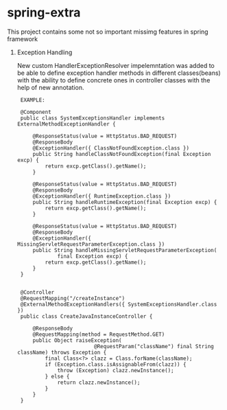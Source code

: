 spring-extra
============

This project contains some not so important missimg features in spring framework

1. Exception Handling
  
    New custom HandlerExceptionResolver impelemntation was added to be able to define exception handler methods in
    different classes(beans) with the ability to define concrete ones in controller classes with the help of new annotation.
		
		EXAMPLE:
     
		@Component
		public class SystemExceptionsHandler implements ExternalMethodExceptionHandler {
		
			@ResponseStatus(value = HttpStatus.BAD_REQUEST)
			@ResponseBody
			@ExceptionHandler({ ClassNotFoundException.class })
			public String handleClassNotFoundException(final Exception excp) {
				return excp.getClass().getName();
			}
		
			@ResponseStatus(value = HttpStatus.BAD_REQUEST)
			@ResponseBody
			@ExceptionHandler({ RuntimeException.class })
			public String handleRuntimeException(final Exception excp) {
				return excp.getClass().getName();
			}
		
			@ResponseStatus(value = HttpStatus.BAD_REQUEST)
			@ResponseBody
			@ExceptionHandler({ MissingServletRequestParameterException.class })
			public String handleMissingServletRequestParameterException(
					final Exception excp) {
				return excp.getClass().getName();
			}
		}

		
		@Controller
		@RequestMapping("/createInstance")
		@ExternalMethodExceptionHandlers({ SystemExceptionsHandler.class })
		public class CreateJavaInstanceController {
		
			@ResponseBody
			@RequestMapping(method = RequestMethod.GET)
			public Object raiseException(
								@RequestParam("className") final String className) throws Exception {
				final Class<?> clazz = Class.forName(className);
				if (Exception.class.isAssignableFrom(clazz)) {
					throw (Exception) clazz.newInstance();
				} else {
					return clazz.newInstance();
				}
			}
		}
